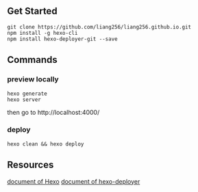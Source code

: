 ## Get Started
```
git clone https://github.com/liang256/liang256.github.io.git
npm install -g hexo-cli
npm install hexo-deployer-git --save
```

## Commands
### preview locally
```
hexo generate
hexo server
```
then go to http://localhost:4000/
### deploy
```
hexo clean && hexo deploy
```


## Resources
[document of Hexo](https://hexo.io/zh-tw/docs/)
[document of hexo-deployer](https://github.com/hexojs/hexo-deployer-git)

